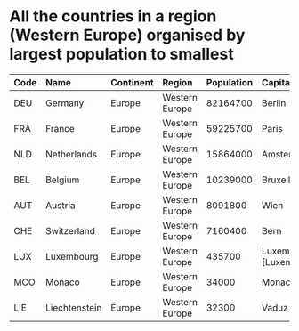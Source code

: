 # All the countries in a region (Western Europe) organised by largest population to smallest

| Code | Name | Continent | Region | Population | Capital |
| :--- | :--- | :--- | :--- | :--- | :--- |
|DEU|Germany|Europe|Western Europe|82164700|Berlin|
|FRA|France|Europe|Western Europe|59225700|Paris|
|NLD|Netherlands|Europe|Western Europe|15864000|Amsterdam|
|BEL|Belgium|Europe|Western Europe|10239000|Bruxelles [Brussel]|
|AUT|Austria|Europe|Western Europe|8091800|Wien|
|CHE|Switzerland|Europe|Western Europe|7160400|Bern|
|LUX|Luxembourg|Europe|Western Europe|435700|Luxembourg [Luxemburg/Lëtzebuerg]|
|MCO|Monaco|Europe|Western Europe|34000|Monaco-Ville|
|LIE|Liechtenstein|Europe|Western Europe|32300|Vaduz|
